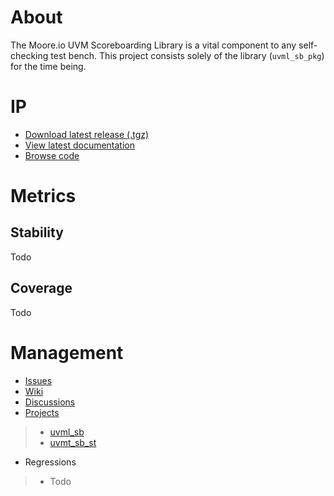 # About
The Moore.io UVM Scoreboarding Library is a vital component to any self-checking test bench.  This project consists solely of the library (`uvml_sb_pkg`) for the time being.

# IP
* [Download latest release (.tgz)](Todo)
* [View latest documentation](Todo)
* [Browse code](https://github.com/Datum-Technology-Corporation/uvml_sb/tree/main/dv/uvml_sb)

# Metrics
## Stability
Todo

## Coverage
Todo

# Management
* [Issues](https://github.com/Datum-Technology-Corporation/uvml_sb/issues)
* [Wiki](https://github.com/Datum-Technology-Corporation/uvml_sb/wiki)
* [Discussions](https://github.com/Datum-Technology-Corporation/uvml_sb/discussions)
* [Projects](https://github.com/Datum-Technology-Corporation/uvml_sb/projects)
> * [uvml_sb](https://github.com/Datum-Technology-Corporation/uvml_sb/projects/1)
> * [uvmt_sb_st](https://github.com/Datum-Technology-Corporation/uvml_sb/projects/2)
* Regressions
> * Todo
